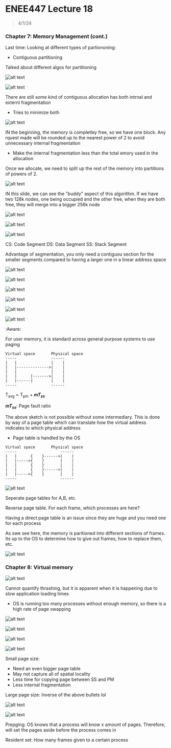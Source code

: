 # ENEE447 Lecture 18  

> 4/1/24

### Chapter 7: Memory Management (cont.)  

Last time: Looking at different types of partiononing:
* Contiguous partitioning  

Talked about different algos for partitioning  

![alt text](image.png)  

![alt text](image-1.png)  

There are still some kind of contiguous allocation has both intrnal and externl fragmentation  
* Tries to minimize both  

![alt text](image-2.png)

IN the beginning, the memory is completley free, so we have one block. Any rquest made will be rounded up to the nearest power of 2 to avoid unnecessary internal fragmentation  
* Make the internal fragmentation less than the total emory used in the allocation  

Once we allocate, we need to split up the rest of the memory into partitions of powers of 2.  

![alt text](image-3.png)  

IN this slide, we can see the "buddy" aspect of this algorithm. If we have two 128k nodes, one being occupied and the other free, when they are both free, they will merge into a bigger 256k node  

![alt text](image-4.png)  

![alt text](image-5.png)  

![alt text](image-6.png)  

CS: Code Segment
DS: Data Segment
SS: Stack Segment  

Advantage of segmentation, you only need a contiguou section for the smaller segments compared to having a larger one in a linear address space  

![alt text](image-7.png)  

![alt text](image-8.png)  

![alt text](image-9.png)  

![alt text](image-10.png)  

![alt text](image-11.png)  

![alt text](image-12.png)  

:Aware:  

For user memory, it is standard across general purpose systems to use paging  

```
Virtual space       Physical space
-----               ------
|   |               |    |     
|   |-------------->|    |
|   |               |    |
|   |      |------->|    |
|   |------|        |    |
-----               ------
```  

T<sub>avg</sub> = T<sub>pm</sub> + ***mT<sub>ss</sub>***  

***mT<sub>ss</sub>***: Page fault ratio  

The above sketch is not possible without some intermediary. This is done by way of a page table which can translate how the virtual address indicates to which physical address  
* Page table is handled by the OS  

```
Virtual space       Physical space
-----                   ------
|   |      {    }------>|    |     
|   |----->{    }       |    |
|   |      {    }       |    |
|   |      {    }------>|    |
|   |----->{    }       |    |
-----                   ------
```  

![alt text](image-13.png)  

Seperate page tables for A,B, etc.  

Reverse page table. For each frame, which processes are here? 

Having a direct page table is an issue since they are huge and you need one for each process

As swe see here, the memory is paritioned into different sections of frames. Its up to the OS to determine how to give out frames, how to replace them, etc.  

![alt text](image-14.png)  

### Chapter 8: Virtual memory  

![alt text](image-15.png)  

Cannot quantify thrashing, but it is apparent when it is happening due to slow application loading times
* OS is running too many processes without enough memory, so there is a high rate of page swapping  

![alt text](image-16.png)  

![alt text](image-17.png)  

![alt text](image-18.png)  

![alt text](image-19.png)  

Small page size: 
* Need an even bigger page table
* May not capture all of spatial locality  
* Less time for copying page between SS and PM  
* Less internal fragmentation  

Large page size: Inverse of the above bullets lol  

![alt text](image-20.png)  

![alt text](image-21.png)  

Prepging: OS knows that a process will know x amount of pages. Therefore, will set the pages aside before the process comes in  

Resident set: How many frames given to a certain process  